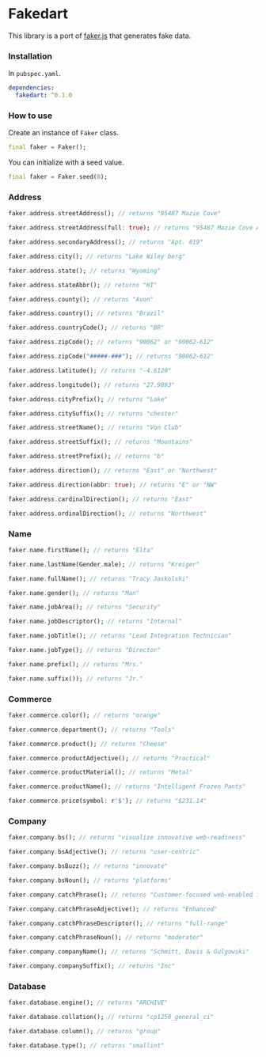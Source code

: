 # Fakedart

This library is a port of [faker.js](https://github.com/Marak/faker.js) that generates fake data.

### Installation

In `pubspec.yaml`.

```yaml
dependencies:
  fakedart: ^0.1.0
```

### How to use

Create an instance of `Faker` class.

```dart
final faker = Faker();
```

You can initialize with a seed value.

```dart
final faker = Faker.seed(0);
```

### Address

```dart
faker.address.streetAddress(); // returns "95487 Mazie Cove"
```

```dart
faker.address.streetAddress(full: true); // returns "95487 Mazie Cove Apt. 819"
```

```dart
faker.address.secondaryAddress(); // returns "Apt. 819"
```

```dart
faker.address.city(); // returns "Lake Wiley berg"
```

```dart
faker.address.state(); // returns "Wyoming"
```

```dart
faker.address.stateAbbr(); // returns "HI"
```

```dart
faker.address.county(); // returns "Avon"
```

```dart
faker.address.country(); // returns "Brazil"
```

```dart
faker.address.countryCode(); // returns "BR"
```

```dart
faker.address.zipCode(); // returns "90062" or "90062-612"
```

```dart
faker.address.zipCode("#####-###"); // returns "90062-612"
```

```dart
faker.address.latitude(); // returns "-4.6120"
```

```dart
faker.address.longitude(); // returns "27.9893"
```

```dart
faker.address.cityPrefix(); // returns "Lake"
```

```dart
faker.address.citySuffix(); // returns "chester"
```

```dart
faker.address.streetName(); // returns "Von Club"
```

```dart
faker.address.streetSuffix(); // returns "Mountains"
```

```dart
faker.address.streetPrefix(); // returns "b"
```

```dart
faker.address.direction(); // returns "East" or "Northwest"
```

```dart
faker.address.direction(abbr: true); // returns "E" or "NW"
```

```dart
faker.address.cardinalDirection(); // returns "East"
```

```dart
faker.address.ordinalDirection(); // returns "Northwest"
```

### Name

```dart
faker.name.firstName(); // returns "Elta"
```

```dart
faker.name.lastName(Gender.male); // returns "Kreiger"
```

```dart
faker.name.fullName(); // returns "Tracy Jaskolski"
```

```dart
faker.name.gender(); // returns "Man"
```

```dart
faker.name.jobArea(); // returns "Security"
```

```dart
faker.name.jobDescriptor(); // returns "Internal"
```

```dart
faker.name.jobTitle(); // returns "Lead Integration Technician"
```

```dart
faker.name.jobType(); // returns "Director"
```

```dart
faker.name.prefix(); // returns "Mrs."
```

```dart
faker.name.suffix()); // returns "Jr."
```

### Commerce

```dart
faker.commerce.color(); // returns "orange"
```

```dart
faker.commerce.department(); // returns "Tools"
```

```dart
faker.commerce.product(); // returns "Cheese"
```

```dart
faker.commerce.productAdjective(); // returns "Practical"
```

```dart
faker.commerce.productMaterial(); // returns "Metal"
```

```dart
faker.commerce.productName(); // returns "Intelligent Frozen Pants"
```

```dart
faker.commerce.price(symbol: r'$'); // returns "$231.14"
```

### Company

```dart
faker.company.bs(); // returns "visualize innovative web-readiness"
```

```dart
faker.company.bsAdjective(); // returns "user-centric"
```

```dart
faker.company.bsBuzz(); // returns "innovate"
```

```dart
faker.company.bsNoun(); // returns "platforms"
```

```dart
faker.company.catchPhrase(); // returns "Customer-focused web-enabled internet solution"
```

```dart
faker.company.catchPhraseAdjective(); // returns "Enhanced"
```

```dart
faker.company.catchPhraseDescriptor(); // returns "full-range"
```

```dart
faker.company.catchPhraseNoun(); // returns "moderator"
```

```dart
faker.company.companyName(); // returns "Schmitt, Davis & Gulgowski"
```

```dart
faker.company.companySuffix(); // returns "Inc"
```

### Database


```dart
faker.database.engine(); // returns "ARCHIVE"
```

```dart
faker.database.collation(); // returns "cp1250_general_ci"
```

```dart
faker.database.column(); // returns "group"
```

```dart
faker.database.type(); // returns "smallint"
```
